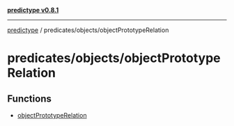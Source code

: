 [**predictype v0.8.1**](../../../README.md)

***

[predictype](../../../modules.md) / predicates/objects/objectPrototypeRelation

# predicates/objects/objectPrototypeRelation

## Functions

- [objectPrototypeRelation](functions/objectPrototypeRelation.md)
